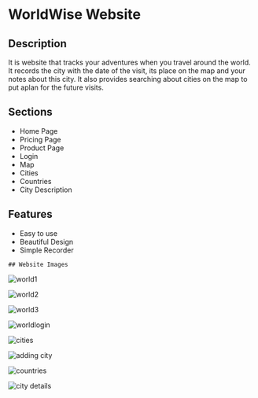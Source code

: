 # WorldWise Website

## Description

It is website that tracks your adventures when you travel around the world.
It records the city with the date of the visit, its place on the map and your notes about this city.
It also provides searching about cities on the map to put aplan for the future visits.

## Sections
- Home Page
- Pricing Page
- Product Page
-  Login
-   Map
-   Cities
-   Countries
-   City Description

  ## Features
  - Easy to use
  -  Beautiful Design
  -  Simple Recorder


    ## Website Images
    
    
  ![world1](https://github.com/user-attachments/assets/97a398a7-c4d6-4851-9d12-f23d3b5eceed)
    

  ![world2](https://github.com/user-attachments/assets/6007f1fc-6840-4463-9c3d-c8bec0060102)
    

   ![world3](https://github.com/user-attachments/assets/68182d79-38be-4829-9c6d-a3db8bfcd290)
    

  ![worldlogin](https://github.com/user-attachments/assets/9ee6a356-4ce8-44e1-a01d-719639021b63)
    
    
   ![cities](https://github.com/user-attachments/assets/49221568-d218-4524-a002-fb94dc4b2aa9)
    

   ![adding city](https://github.com/user-attachments/assets/d2bab7b1-f470-4c58-95fe-73029ba689be)
    

  ![countries](https://github.com/user-attachments/assets/d459e006-0a53-48d4-bb5f-a7013ed51e80)
    

  ![city details](https://github.com/user-attachments/assets/524eab91-1e30-4cfc-b377-eef35cd2446d)
    
    


